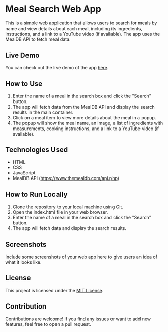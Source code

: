 # Meal Search Web App

This is a simple web application that allows users to search for meals by name and view details about each meal, including its ingredients, instructions, and a link to a YouTube video (if available). The app uses the MealDB API to fetch meal data.

## Live Demo

You can check out the live demo of the app [here](https://your-live-demo-url).

## How to Use

1. Enter the name of a meal in the search box and click the "Search" button.
2. The app will fetch data from the MealDB API and display the search results in the main container.
3. Click on a meal item to view more details about the meal in a popup.
4. The popup will show the meal name, an image, a list of ingredients with measurements, cooking instructions, and a link to a YouTube video (if available).

## Technologies Used

- HTML
- CSS
- JavaScript
- MealDB API (https://www.themealdb.com/api.php)

## How to Run Locally

1. Clone the repository to your local machine using Git.
2. Open the index.html file in your web browser.
3. Enter the name of a meal in the search box and click the "Search" button.
4. The app will fetch data and display the search results.

## Screenshots

Include some screenshots of your web app here to give users an idea of what it looks like.

## License

This project is licensed under the [MIT License](LICENSE).

## Contribution

Contributions are welcome! If you find any issues or want to add new features, feel free to open a pull request.
